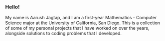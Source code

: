 ### Hello! 
My name is Aarush Jagtap, and I am a first-year Mathematics - Computer Science major at the University of California, San Diego. 
This is a collection of some of my personal projects that I have worked on over the years, alongside solutions to coding problems that I developed.


